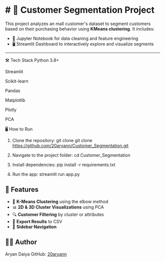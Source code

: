 # # 🧠 Customer Segmentation Project

This project analyzes an mall customer's dataset to segment customers based on their purchasing behavior using **KMeans clustering**. It includes:

- 📒 Jupyter Notebook for data cleaning and feature engineering
- 🖥️ Streamlit Dashboard to interactively explore and visualize segments

---

🛠 Tech Stack
Python 3.8+

Streamlit

Scikit-learn

Pandas

Matplotlib

Plotly

PCA

🖥️ How to Run

1. Clone the repository: git clone   git clone https://github.com/20aryann/Customer_Segmentation.git

2. Navigate to the project folder: cd Customer_Segmentation

3. Install dependencies: pip install -r requirements.txt

4. Run the app: streamlit run app.py


## 🚀 Features

- 🔢 **K-Means Clustering** using the elbow method
- 📊 **2D & 3D Cluster Visualizations** using PCA
- 🔍 **Customer Filtering** by cluster or attributes
- 💾 **Export Results** to CSV
- 🧭 **Sidebar Navigation**
  
## 👨‍💻 Author

Aryan Daiya 
GitHub: [20aryann](https://github.com/20aryann)
